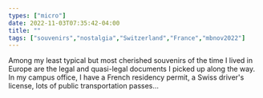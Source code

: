 ```yaml
---
types: ["micro"]
date: 2022-11-03T07:35:42-04:00
title: ""
tags: ["souvenirs","nostalgia","Switzerland","France","mbnov2022"]
---
```

Among my least typical but most cherished souvenirs of the time I lived in Europe are the legal and quasi-legal documents I picked up along the way. In my campus office, I have a French residency permit, a Swiss driver's license, lots of public transportation passes...
